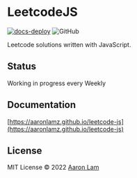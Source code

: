 # LeetcodeJS
[![docs-deploy](https://github.com/aaronlamz/leetcode-js/actions/workflows/docs-deploy.yml/badge.svg)](https://github.com/aaronlamz/leetcode-js/actions/workflows/docs-deploy.yml)
![GitHub](https://img.shields.io/github/license/aaronlamz/leetcode-js?color=%23)

Leetcode solutions written with JavaScript.

## Status
Working in progress every Weekly

## Documentation
[https://aaronlamz.github.io/leetcode-js](https://aaronlamz.github.io/leetcode-js)
## License
MIT License © 2022 [Aaron Lam](https://github.com/aaronlamz)

